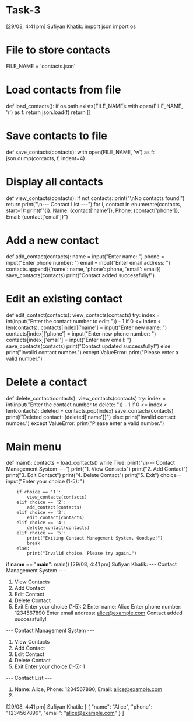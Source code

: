# Task-3
[29/08, 4:41 pm] Sufiyan Khatik: import json
import os

# File to store contacts
FILE_NAME = 'contacts.json'

# Load contacts from file
def load_contacts():
    if os.path.exists(FILE_NAME):
        with open(FILE_NAME, 'r') as f:
            return json.load(f)
    return []

# Save contacts to file
def save_contacts(contacts):
    with open(FILE_NAME, 'w') as f:
        json.dump(contacts, f, indent=4)

# Display all contacts
def view_contacts(contacts):
    if not contacts:
        print("\nNo contacts found.")
        return
    print("\n--- Contact List ---")
    for i, contact in enumerate(contacts, start=1):
        print(f"{i}. Name: {contact['name']}, Phone: {contact['phone']}, Email: {contact['email']}")

# Add a new contact
def add_contact(contacts):
    name = input("Enter name: ")
    phone = input("Enter phone number: ")
    email = input("Enter email address: ")
    contacts.append({'name': name, 'phone': phone, 'email': email})
    save_contacts(contacts)
    print("Contact added successfully!")

# Edit an existing contact
def edit_contact(contacts):
    view_contacts(contacts)
    try:
        index = int(input("Enter the contact number to edit: ")) - 1
        if 0 <= index < len(contacts):
            contacts[index]['name'] = input("Enter new name: ")
            contacts[index]['phone'] = input("Enter new phone number: ")
            contacts[index]['email'] = input("Enter new email: ")
            save_contacts(contacts)
            print("Contact updated successfully!")
        else:
            print("Invalid contact number.")
    except ValueError:
        print("Please enter a valid number.")

# Delete a contact
def delete_contact(contacts):
    view_contacts(contacts)
    try:
        index = int(input("Enter the contact number to delete: ")) - 1
        if 0 <= index < len(contacts):
            deleted = contacts.pop(index)
            save_contacts(contacts)
            print(f"Deleted contact: {deleted['name']}")
        else:
            print("Invalid contact number.")
    except ValueError:
        print("Please enter a valid number.")

# Main menu
def main():
    contacts = load_contacts()
    while True:
        print("\n--- Contact Management System ---")
        print("1. View Contacts")
        print("2. Add Contact")
        print("3. Edit Contact")
        print("4. Delete Contact")
        print("5. Exit")
        choice = input("Enter your choice (1-5): ")

        if choice == '1':
            view_contacts(contacts)
        elif choice == '2':
            add_contact(contacts)
        elif choice == '3':
            edit_contact(contacts)
        elif choice == '4':
            delete_contact(contacts)
        elif choice == '5':
            print("Exiting Contact Management System. Goodbye!")
            break
        else:
            print("Invalid choice. Please try again.")

if __name__ == "__main__":
    main()
[29/08, 4:41 pm] Sufiyan Khatik: --- Contact Management System ---
1. View Contacts
2. Add Contact
3. Edit Contact
4. Delete Contact
5. Exit
Enter your choice (1-5): 2
Enter name: Alice
Enter phone number: 1234567890
Enter email address: alice@example.com
Contact added successfully!

--- Contact Management System ---
1. View Contacts
2. Add Contact
3. Edit Contact
4. Delete Contact
5. Exit
Enter your choice (1-5): 1

--- Contact List ---
1. Name: Alice, Phone: 1234567890, Email: alice@example.com
2.
[29/08, 4:41 pm] Sufiyan Khatik: [
    {
        "name": "Alice",
        "phone": "1234567890",
        "email": "alice@example.com"
    }
]
